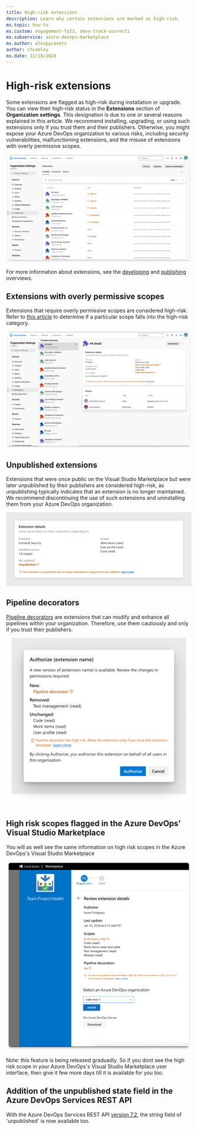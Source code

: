 ```yaml
---
title: High-risk extensions
description: Learn why certain extensions are marked as high-risk.
ms.topic: how-to
ms.custom: engagement-fy23, devx-track-azurecli
ms.subservice: azure-devops-marketplace
ms.author: alexpysanets
author: chcomley
ms.date: 11/18/2024
---
```


# High-risk extensions

Some extensions are flagged as high-risk during installation or upgrade. You can view their high-risk status in the **Extensions** section of **Organization settings**. This designation is due to one or several reasons explained in this article. We recommend installing, upgrading, or using such extensions only if you trust them and their publishers. Otherwise, you might expose your Azure DevOps organization to various risks, including security vulnerabilities, malfunctioning extensions, and the misuse of extensions with overly permissive scopes.

![Screenshot showing high-risk extensions in Organization settings.](media/high-risk-extensions/High-Risk-Extensions-General-List.png)  
  
For more information about extensions, see the [developing](../extend/overview.md) and [publishing](../extend/publish/overview.md) overviews.

## Extensions with overly permissive scopes

Extensions that require overly permissive scopes are considered high-risk. Refer to [this article](../extend/develop/manifest.md) to determine if a particular scope falls into the high-risk category.

![Screenshot showing high-risk extension details.](media/high-risk-extensions/High-Risk-Extensions-Risky-Scope-Details.png)

## Unpublished extensions

Extensions that were once public on the Visual Studio Marketplace but were later unpublished by their publishers are considered high-risk, as unpublishing typically indicates that an extension is no longer maintained. We recommend discontinuing the use of such extensions and uninstalling them from your Azure DevOps organization.

![Screenshot showing high-risk extension details with unpubished status.](media/high-risk-extensions/High-Risk-Extensions-Unpublished-Details-focus.png)

## Pipeline decorators

[Pipeline decorators](../extend/develop/add-pipeline-decorator.md) are extensions that can modify and enhance all pipelines within your organization. Therefore, use them cautiously and only if you trust their publishers.

![Screenshot showing authorization screen for newly added scopes with pipeline decorator included.](media/high-risk-extensions/High-Risk-Extensions-Pipeline-Decorator-Authorization.png)

## High risk scopes flagged in the Azure DevOps' Visual Studio Marketplace

You will as well see the same information on high risk scopes in the Azure DevOps's Visual Studio Marketplace 

![Screenshot showing Azure DevOps' Visual Studio Marketplace acquisition screen for a high risk extension.](media/high-risk-extensions/High-Risk-Extensions-Pipeline-Decorator-Acquisition.png)

Note: this feature is being released graduadly. So if you dont see the high risk scope in your Azure DevOps's Visual Studio Marketplace user interface, then give it few more days till it is available for you too.

## Addition of the unpublished state field in the Azure DevOps Services REST API

With the Azure DevOps Services REST API [version 7.2](https://learn.microsoft.com/rest/api/azure/devops/extensionmanagement/installed-extensions/list?view=azure-devops-rest-7.2&amp%3Btabs=HTTP&tabs=HTTP#extensionstateflags), the string field of 'unpublished' is now available too.